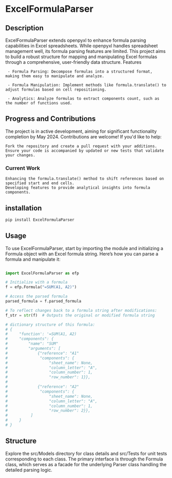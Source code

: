 # ExcelFormulaParser

## Description

ExcelFormulaParser extends openpyxl to enhance formula parsing capabilities in Excel spreadsheets. While openpyxl handles spreadsheet management well, its formula parsing features are limited. This project aims to build a robust structure for mapping and manipulating Excel formulas through a comprehensive, user-friendly data structure.
Features

     - Formula Parsing: Decompose formulas into a structured format, making them easy to manipulate and analyze.

     - Formula Manipulation: Implement methods like formula.translate() to adjust formulas based on cell repositioning.

     - Analytics: Analyze formulas to extract components count, such as the number of functions used.

## Progress and Contributions

The project is in active development, aiming for significant functionality completion by May 2024. Contributions are welcome! If you'd like to help:

    Fork the repository and create a pull request with your additions.
    Ensure your code is accompanied by updated or new tests that validate your changes.

### Current Work

    Enhancing the formula.translate() method to shift references based on specified start and end cells.
    Developing features to provide analytical insights into formula components.


## installation 
```python
pip install ExcelFormulaParser
```

## Usage

To use ExcelFormulaParser, start by importing the module and initializing a Formula object with an Excel formula string. Here’s how you can parse a formula and manipulate it:

```python

import ExcelFormulaParser as efp

# Initialize with a formula
f = efp.Formula("=SUM(A1, A2)")

# Access the parsed formula
parsed_formula = f.parsed_formula

# To reflect changes back to a formula string after modifications:
f_str = str(f)  # Outputs the original or modified formula string

# dictionary structure of this formula: 
# {
#     "function': '=SUM(A1, A2)
#     "components": {
#         "name": "SUM"
#         "arguments": [
#             {"reference": "A1"
#              "components": {
#                  "sheet_name": None,
#                  "column_letter": "A",
#                  "column_number": 1,
#                  "row_number": 1}},
#
#             {"reference": "A2"
#              "components": {
#                  "sheet_name": None,
#                  "column_letter": "A",
#                  "column_number": 1,
#                  "row_number": 2}},
#          ]
#     }
# }
```

## Structure

Explore the src/Models directory for class details and src/Tests for unit tests corresponding to each class. The primary interface is through the Formula class, which serves as a facade for the underlying Parser class handling the detailed parsing logic.
